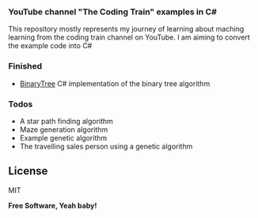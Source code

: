 ### YouTube channel "The Coding Train" examples in C#

This repository mostly represents my journey of learning about maching learning from the coding train channel on YouTube. I am aiming to convert the example code into C#

### Finished

* [BinaryTree](https://www.youtube.com/watch?v=ZNH0MuQ51m4) C# implementation of the binary tree algorithm

### Todos

* A star path finding algorithm
* Maze generation algorithm
* Example genetic algorithm
* The travelling sales person using a genetic algorithm

License
----

MIT


**Free Software, Yeah baby!**
